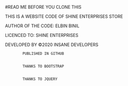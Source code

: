 #READ ME BEFORE YOU CLONE THIS 


THIS IS A WEBSITE CODE OF SHINE ENTERPRISES STORE


AUTHOR OF THE CODE: ELBIN BINIL


LICENCED TO: SHINE ENTERPRISES


DEVELOPED BY
            ©2020 INSANE DEVELOPERS
            
            PUBLISHED IN GITHUB
            
            
            THANKS TO BOOTSTRAP 
            
            
            THANKS TO JQUERY
